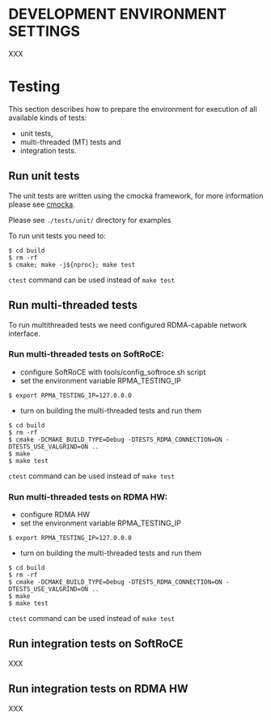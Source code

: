 # DEVELOPMENT ENVIRONMENT SETTINGS

XXX

# Testing

This section describes how to prepare the environment for execution of all available kinds of tests:
- unit tests,
- multi-threaded (MT) tests and
- integration tests.

## Run unit tests

The unit tests are written using the cmocka framework, for more information please see [cmocka](https://cmocka.org/).

Please see ``./tests/unit/`` directory for examples

To run unit tests you need to:

```shell
$ cd build
$ rm -rf
$ cmake; make -j${nproc}; make test
```
``ctest`` command can be used instead of ``make test``

## Run multi-threaded tests

To run multithreaded tests we need configured RDMA-capable network interface.

### Run multi-threaded tests on SoftRoCE:
- configure SoftRoCE with tools/config_softroce.sh script
- set the environment variable RPMA_TESTING_IP
```shell
$ export RPMA_TESTING_IP=127.0.0.0
```
- turn on building the multi-threaded tests and run them
```shell
$ cd build
$ rm -rf
$ cmake -DCMAKE_BUILD_TYPE=Debug -DTESTS_RDMA_CONNECTION=ON -DTESTS_USE_VALGRIND=ON ..
$ make
$ make test
```
``ctest`` command can be used instead of ``make test``

### Run multi-threaded tests on RDMA HW:
- configure RDMA HW
- set the environment variable RPMA_TESTING_IP
```shell
$ export RPMA_TESTING_IP=127.0.0.0
```
- turn on building the multi-threaded tests and run them
```shell
$ cd build
$ rm -rf
$ cmake -DCMAKE_BUILD_TYPE=Debug -DTESTS_RDMA_CONNECTION=ON -DTESTS_USE_VALGRIND=ON ..
$ make
$ make test
```
``ctest`` command can be used instead of ``make test``

## Run integration tests on SoftRoCE

XXX

## Run integration tests on RDMA HW

XXX
